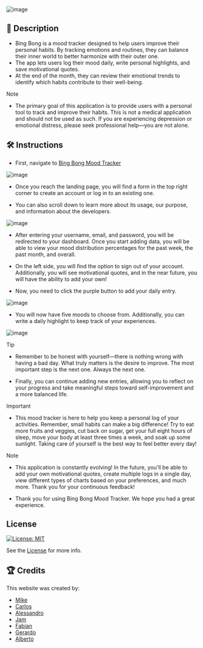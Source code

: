 <p align="center"> 
  
![image](https://github.com/user-attachments/assets/edc3f409-7ee1-4bf4-a3bc-2f32a73bf588)

</p>

## 🚀 Description
- Bing Bong is a mood tracker designed to help users improve their personal habits. By tracking emotions and routines, they can balance their inner world to better harmonize with their outer one. 
- The app lets users log their mood daily, write personal highlights, and save motivational quotes. 
- At the end of the month, they can review their emotional trends to identify which habits contribute to their well-being.

> [!NOTE]
> - The primary goal of this application is to provide users with a personal tool to track and improve their habits. This is not a medical application and should not be used as such. If you are experiencing depression or emotional distress, please seek professional help—you are not alone.

## 🛠️ Instructions
- First, navigate to [Bing Bong Mood Tracker](https://bing-bong-mood-tracker-pozd.onrender.com)

![image](https://github.com/user-attachments/assets/fbe5511e-ff85-4b9e-b658-7a728f586bd6)


- Once you reach the landing page, you will find a form in the top right corner to create an account or log in to an existing one.

- You can also scroll down to learn more about its usage, our purpose, and information about the developers.

![image](https://github.com/user-attachments/assets/b85a2350-30da-4c14-bd92-35877d2123f7)

- After entering your username, email, and password, you will be redirected to your dashboard. Once you start adding data, you will be able to view your mood distribution percentages for the past week, the past month, and overall.

- On the left side, you will find the option to sign out of your account. Additionally, you will see motivational quotes, and in the near future, you will have the ability to add your own!

- Now, you need to click the purple button to add your daily entry.

![image](https://github.com/user-attachments/assets/a613c71c-c818-4b61-be42-6b29cf88e4b2)

- You will now have five moods to choose from. Additionally, you can write a daily highlight to keep track of your experiences.

![image](https://github.com/user-attachments/assets/d7a6e6b7-851a-4903-b9d7-b7bd6e4c298a)


> [!TIP]
> - Remember to be honest with yourself—there is nothing wrong with having a bad day. What truly matters is the desire to improve. The most important step is the next one. Always the next one.

- Finally, you can continue adding new entries, allowing you to reflect on your progress and take meaningful steps toward self-improvement and a more balanced life.

> [!IMPORTANT]
> - This mood tracker is here to help you keep a personal log of your activities. Remember, small habits can make a big difference! Try to eat more fruits and veggies, cut back on sugar, get your full eight hours of sleep, move your body at least three times a week, and soak up some sunlight. Taking care of yourself is the best way to feel better every day!


> [!NOTE]
> - This application is constantly evolving! In the future, you'll be able to add your own motivational quotes, create multiple logs in a single day, view different types of charts based on your preferences, and much more. Thank you for your continuous feedback!

- Thank you for using Bing Bong Mood Tracker. We hope you had a great experience.

## License
[![License: MIT](https://img.shields.io/badge/License-MIT-yellow.svg)](https://opensource.org/licenses/MIT)

See the [License](./LICENSE) for more info.


## 🏆 Credits
This website was created by:
- [Mike](https://github.com/mikealiaga)
- [Carlos](https://github.com/Crls-mlpc)
- [Alessandro](https://github.com/AlessandroJuleo)
- [Jam](https://github.com/Jamilett)
- [Fabian](https://github.com/AlessandroJuleo)   
- [Gerardo](https://github.com/sieke13)
- [Alberto](https://github.com/Albert-Cifer)
